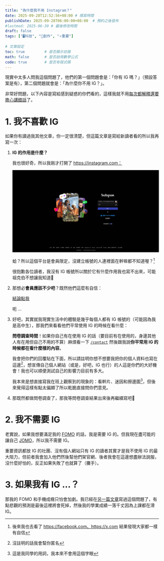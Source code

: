 ```yaml
---
title: "為什麼我不用 Instagram？"
date: 2025-09-28T12:52:56+08:00 # 撰寫時間
publishDate: 2025-09-28T06:00:00+08:00  # 預約之後發布
#lastmod: 2025-06-30 # 最後修改時間
draft: false
tags: ["🖥️科技", "📝創作", "⭐️重要"]

# 文章設定
toc: true         # 是否顯示目錄
math: false       # 是否啟用數學公式
code: true        # 是否有程式碼
---
```


現實中太多人問我這個問題了，他們的第一個問題會是：「你有 IG 嗎？」（預設答案是有），第二個問題就會是：「為什麼你不用 IG？」。

非常好問題，以下內容是寫給感到疑惑的你們看的，這樣我就不用[每次都解釋還要擔心講錯話](https://tux24.xyz/articles/i-have-written-that-before/#%e6%96%bc%e6%98%af%e6%88%91%e6%8a%8a%e4%be%86%e9%be%8d%e5%8e%bb%e8%84%88%e5%92%8c%e4%bb%96%e8%aa%aa%e4%ba%86%e4%b8%80%e9%81%8d)了。

# 1. 我不喜歡 IG

如果你有讀過我其他文章，你一定很清楚，但這篇文章是寫給新讀者看的所以我再寫一次：

1.  **IG 的作用是什麼？**
	
	我也很好奇，所以我剛才打開了 https://instagram.com：

	![instagram.com 沒登入時的樣子](images/igdotcom.jpg)

    蛤？所以這個平台是會員限定，沒建立帳號的人連裡面在幹嘛都不知道喔？[^1]

	很抱歉各位讀者，我沒有 IG 帳號所以關於它有什麼作用我也寫不出來，可能祖克伯不想讓我知道🤣

2. 那想必**會員應該不少吧**？既然他們這麼有自信：

	[結論點我](https://wiwi.blog/blog/ig-login-wall/)
	
	呃 ...
	
3. 好吧，其實就我現實生活中的體驗是幾乎每個人都有 IG 帳號的（可能因為我是高中生），那我們來看看他們平常使用 IG 的時候在看什麼：

	**問卷調查時間**！如果你自己有在使用 IG 的話（要目前有在使用的，身邊其他人有在用但自己不用的不算）麻煩看一下 [`/contact`](https://tux24.xyz/contact) 然後跟我說**你平常用 IG 的時候都在看什麼樣的內容**。
	
	我會把你們的回覆貼在下面，所以請註明你想不想要我把你的個人資料也寫在這邊[^2]，想宣傳自己個人網站（或是，好吧，IG 也行）的人這是你們的大好機會！我也可以順便測試自己的影響力目前有多大。
	
	我本來是想直接寫我在班上觀察到的現象的：看幹片、迷因和擦邊圖[^3]，但後來覺得這樣有點太偏頗了所以乾脆直接問你們意見。
	
4. 那既然都做問卷調查了，那我等問卷調查結果出來後再繼續寫吧🤪

# 2. 我不需要 IG

老實說，如果我想要滿足我的 [FOMO](https://tux24.xyz/articles/hell-yeah-and-fomo/) 的話，我是需要 IG 的。但我現在盡可能的讓自己 [JOMO](https://wiwi.blog/blog/jomo)，所以我不需要 IG。

重要資訊都放 IG 的社團、沒有個人網站只有 IG 的讀者其實才是我不使用 IG 的最大阻力，但前者我會加入他們然後幫他們架官網、後者我會在這邊想盡辦法說服，沒什麼好怕的，反正如果失敗了也就算了（攤手）。

# 3. 如果我有 IG ...？

那我的 FOMO 和手機成癮只怕會加劇。我已經在[另一篇文章](https://tux24.xyz/articles/start-writing-asap)寫過這個問題了，有點悲觀的預測是最後這裡將會死掉，然後我的學業成績一落千丈因為上課都在滑 IG。

[^1]: 後來我也去看了 https://facebook.com、https://x.com 結果發現大家都一樣有自信
[^2]: 沒註明的話我會幫你匿名
[^3]: 這是我同學的用詞，我本來不會用這個字眼
